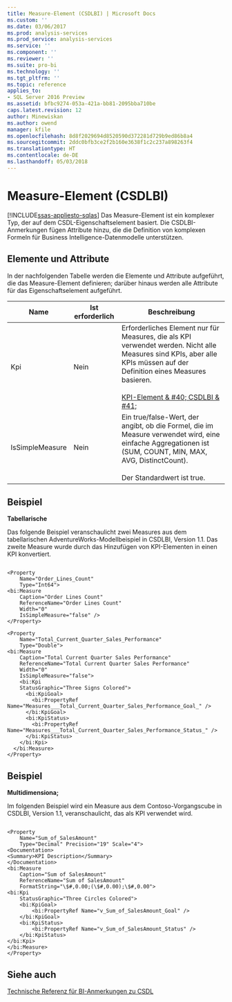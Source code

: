 ```yaml
---
title: Measure-Element (CSDLBI) | Microsoft Docs
ms.custom: ''
ms.date: 03/06/2017
ms.prod: analysis-services
ms.prod_service: analysis-services
ms.service: ''
ms.component: ''
ms.reviewer: ''
ms.suite: pro-bi
ms.technology: ''
ms.tgt_pltfrm: ''
ms.topic: reference
applies_to:
- SQL Server 2016 Preview
ms.assetid: bfbc9274-053a-421a-bb81-2095bba710be
caps.latest.revision: 12
author: Minewiskan
ms.author: owend
manager: kfile
ms.openlocfilehash: 8d8f2029694d8520590d372281d729b9ed86b8a4
ms.sourcegitcommit: 2ddc0bfb3ce2f2b160e3638f1c2c237a898263f4
ms.translationtype: HT
ms.contentlocale: de-DE
ms.lasthandoff: 05/03/2018
---
```

# <a name="measure-element-csdlbi"></a>Measure-Element (CSDLBI)
[!INCLUDE[ssas-appliesto-sqlas](../../../includes/ssas-appliesto-sqlas.md)]
  Das Measure-Element ist ein komplexer Typ, der auf dem CSDL-Eigenschaftselement basiert. Die CSDLBI-Anmerkungen fügen Attribute hinzu, die die Definition von komplexen Formeln für Business Intelligence-Datenmodelle unterstützen.  
  
## <a name="elements-and-attributes"></a>Elemente und Attribute  
 In der nachfolgenden Tabelle werden die Elemente und Attribute aufgeführt, die das Measure-Element definieren; darüber hinaus werden alle Attribute für das Eigenschaftselement aufgeführt.  
  
|Name|Ist erforderlich|Beschreibung|  
|----------|-----------------|-----------------|  
|Kpi|Nein|Erforderliches Element nur für Measures, die als KPI verwendet werden. Nicht alle Measures sind KPIs, aber alle KPIs müssen auf der Definition eines Measures basieren.<br /><br /> [KPI-Element & #40; CSDLBI & #41;](../../../analysis-services/tabular-model-programming-compatibility-levels-1050-1103/conceptual-schema-definition-language-csdl/kpi-element-csdlbi.md)|  
|IsSimpleMeasure|Nein|Ein true/false-Wert, der angibt, ob die Formel, die im Measure verwendet wird, eine einfache Aggregationen ist (SUM, COUNT, MIN, MAX, AVG, DistinctCount).<br /><br /> Der Standardwert ist true.|  
  
## <a name="example"></a>Beispiel  
 **Tabellarische**  
  
 Das folgende Beispiel veranschaulicht zwei Measures aus dem tabellarischen AdventureWorks-Modellbeispiel in CSDLBI, Version 1.1. Das zweite Measure wurde durch das Hinzufügen von KPI-Elementen in einen KPI konvertiert.  
  
```  
  
<Property   
    Name="Order_Lines_Count"   
    Type="Int64">  
<bi:Measure   
    Caption="Order Lines Count"   
    ReferenceName="Order Lines Count"   
    Width="0"   
    IsSimpleMeasure="false" />  
</Property>  
  
<Property   
    Name="Total_Current_Quarter_Sales_Performance"   
    Type="Double">  
<bi:Measure   
    Caption="Total Current Quarter Sales Performance"   
    ReferenceName="Total Current Quarter Sales Performance"   
    Width="0"   
    IsSimpleMeasure="false">  
    <bi:Kpi   
    StatusGraphic="Three Signs Colored">  
      <bi:KpiGoal>  
        <bi:PropertyRef Name="Measures___Total_Current_Quarter_Sales_Performance_Goal_" />  
      </bi:KpiGoal>  
      <bi:KpiStatus>  
        <bi:PropertyRef Name="Measures___Total_Current_Quarter_Sales_Performance_Status_" />  
      </bi:KpiStatus>  
    </bi:Kpi>  
  </bi:Measure>  
</Property>  
```  
  
## <a name="example"></a>Beispiel  
 **Multidimensiona;**  
  
 Im folgenden Beispiel wird ein Measure aus dem Contoso-Vorgangscube in CSDLBI, Version 1.1, veranschaulicht, das als KPI verwendet wird.  
  
```  
  
<Property   
    Name="Sum_of_SalesAmount"   
    Type="Decimal" Precision="19" Scale="4">  
<Documentation>  
<Summary>KPI Description</Summary>  
</Documentation>  
<bi:Measure   
    Caption="Sum of SalesAmount"   
    ReferenceName="Sum of SalesAmount"   
    FormatString="\$#,0.00;(\$#,0.00);\$#,0.00">  
<bi:Kpi   
    StatusGraphic="Three Circles Colored">  
    <bi:KpiGoal>  
        <bi:PropertyRef Name="v_Sum_of_SalesAmount_Goal" />  
    </bi:KpiGoal>  
    <bi:KpiStatus>  
        <bi:PropertyRef Name="v_Sum_of_SalesAmount_Status" />  
    </bi:KpiStatus>  
</bi:Kpi>  
</bi:Measure>  
</Property>  
```  
  
## <a name="see-also"></a>Siehe auch  
 [Technische Referenz für BI-Anmerkungen zu CSDL](../../../analysis-services/tabular-model-programming-compatibility-levels-1050-1103/conceptual-schema-definition-language-csdl/technical-reference-for-bi-annotations-to-csdl.md)  
  
  
